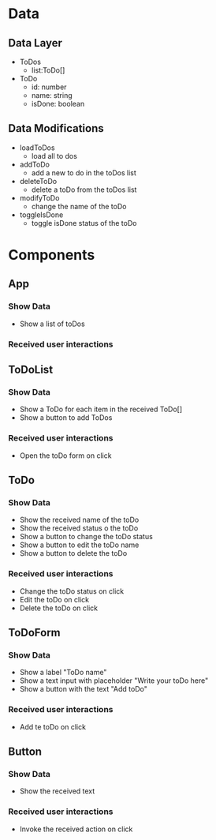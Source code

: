 # Data

## Data Layer

- ToDos
  - list:ToDo[]
- ToDo
  - id: number
  - name: string
  - isDone: boolean

## Data Modifications

- loadToDos
  - load all to dos
- addToDo
  - add a new to do in the toDos list
- deleteToDo
  - delete a toDo from the toDos list
- modifyToDo
  - change the name of the toDo
- toggleIsDone
  - toggle isDone status of the toDo

# Components

## App

### Show Data

- Show a list of toDos

### Received user interactions

## ToDoList

### Show Data

- Show a ToDo for each item in the received ToDo[]
- Show a button to add ToDos

### Received user interactions

- Open the toDo form on click

## ToDo

### Show Data

- Show the received name of the toDo
- Show the received status o the toDo
- Show a button to change the toDo status
- Show a button to edit the toDo name
- Show a button to delete the toDo

### Received user interactions

- Change the toDo status on click
- Edit the toDo on click
- Delete the toDo on click

## ToDoForm

### Show Data

- Show a label "ToDo name"
- Show a text input with placeholder "Write your toDo here"
- Show a button with the text "Add toDo"

### Received user interactions

- Add te toDo on click

## Button

### Show Data

- Show the received text

### Received user interactions

- Invoke the received action on click
